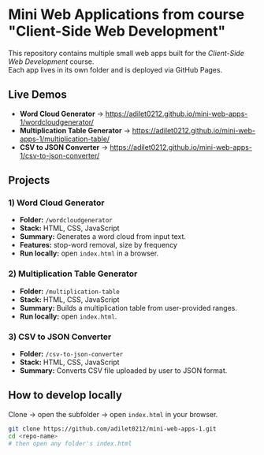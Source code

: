 # Mini Web Applications from course "Client-Side Web Development"

This repository contains multiple small web apps built for the *Client-Side Web Development* course.  
Each app lives in its own folder and is deployed via GitHub Pages.

## Live Demos
- **Word Cloud Generator** → https://adilet0212.github.io/mini-web-apps-1/wordcloudgenerator/  
- **Multiplication Table Generator** → https://adilet0212.github.io/mini-web-apps-1/multiplication-table/  
- **CSV to JSON Converter** → https://adilet0212.github.io/mini-web-apps-1/csv-to-json-converter/

## Projects
### 1) Word Cloud Generator
- **Folder:** `/wordcloudgenerator`
- **Stack:** HTML, CSS, JavaScript
- **Summary:** Generates a word cloud from input text.
- **Features:** stop-word removal, size by frequency
- **Run locally:** open `index.html` in a browser.

### 2) Multiplication Table Generator
- **Folder:** `/multiplication-table`
- **Stack:** HTML, CSS, JavaScript
- **Summary:** Builds a multiplication table from user-provided ranges.
- **Run locally:** open `index.html`.

### 3) CSV to JSON Converter
- **Folder:** `/csv-to-json-converter`
- **Stack:** HTML, CSS, JavaScript
- **Summary:** Converts CSV file uploaded by user to JSON format.

## How to develop locally
Clone → open the subfolder → open `index.html` in your browser.

```bash
git clone https://github.com/adilet0212/mini-web-apps-1.git
cd <repo-name>
# then open any folder's index.html
